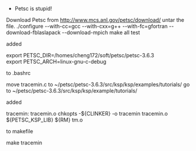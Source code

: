 * Petsc is stupid!

Download Petsc from http://www.mcs.anl.gov/petsc/download/
untar the file.
  ./configure --with-cc=gcc --with-cxx=g++ --with-fc=gfortran --download-fblaslapack --download-mpich
  make all test

added 

export PETSC_DIR=/homes/cheng172/soft/petsc/petsc-3.6.3                     
export PETSC_ARCH=linux-gnu-c-debug

to .bashrc

move tracemin.c to ~/petsc/petsc-3.6.3/src/ksp/ksp/examples/tutorials/
go to ~/petsc/petsc-3.6.3/src/ksp/ksp/example/tutorials/

added 

  tracemin: tracemin.o chkopts
    -${CLINKER} -o tracemin tracemin.o  ${PETSC_KSP_LIB}
    ${RM} tm.o

to makefile

make tracemin
